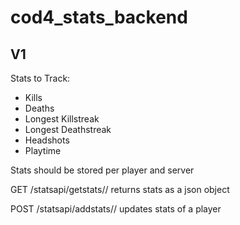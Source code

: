 # cod4_stats_backend

## V1
Stats to Track:
- Kills
- Deaths
- Longest Killstreak
- Longest Deathstreak
- Headshots
- Playtime

Stats should be stored per player and server

GET /statsapi/getstats/<playerid>/<serverid> returns stats as a json object

POST /statsapi/addstats/<playerid>/<serverid> updates stats of a player

